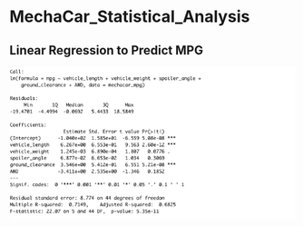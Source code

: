 # MechaCar_Statistical_Analysis

## Linear Regression to Predict MPG

![Linear Regression Summary](Images/linear_regression_summary.png)
